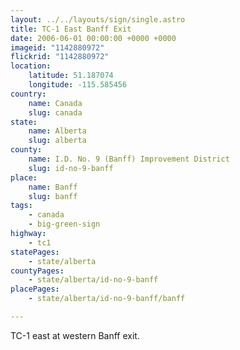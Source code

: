 ```yaml
---
layout: ../../layouts/sign/single.astro
title: TC-1 East Banff Exit
date: 2006-06-01 00:00:00 +0000 +0000
imageid: "1142880972"
flickrid: "1142880972"
location:
    latitude: 51.187074
    longitude: -115.585456
country:
    name: Canada
    slug: canada
state:
    name: Alberta
    slug: alberta
county:
    name: I.D. No. 9 (Banff) Improvement District
    slug: id-no-9-banff
place:
    name: Banff
    slug: banff
tags:
    - canada
    - big-green-sign
highway:
    - tc1
statePages:
    - state/alberta
countyPages:
    - state/alberta/id-no-9-banff
placePages:
    - state/alberta/id-no-9-banff/banff

---
```

TC-1 east at western Banff exit.